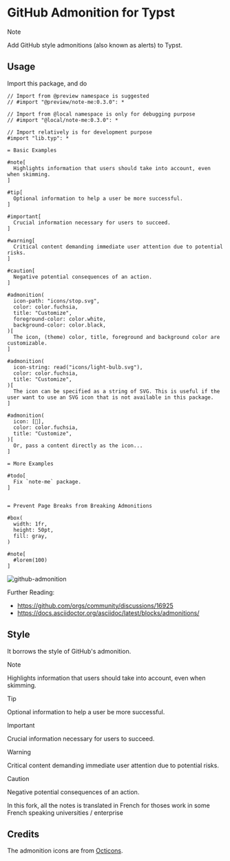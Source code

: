 # GitHub Admonition for Typst

> [!NOTE]
> Add GitHub style admonitions (also known as alerts) to Typst.

## Usage

Import this package, and do

```typ
// Import from @preview namespace is suggested
// #import "@preview/note-me:0.3.0": *

// Import from @local namespace is only for debugging purpose
// #import "@local/note-me:0.3.0": *

// Import relatively is for development purpose
#import "lib.typ": *

= Basic Examples

#note[
  Highlights information that users should take into account, even when skimming.
]

#tip[
  Optional information to help a user be more successful.
]

#important[
  Crucial information necessary for users to succeed.
]

#warning[
  Critical content demanding immediate user attention due to potential risks.
]

#caution[
  Negative potential consequences of an action.
]

#admonition(
  icon-path: "icons/stop.svg",
  color: color.fuchsia,
  title: "Customize",
  foreground-color: color.white,
  background-color: color.black,
)[
  The icon, (theme) color, title, foreground and background color are customizable.
]

#admonition(
  icon-string: read("icons/light-bulb.svg"),
  color: color.fuchsia,
  title: "Customize",
)[
  The icon can be specified as a string of SVG. This is useful if the user want to use an SVG icon that is not available in this package.
]

#admonition(
  icon: [🙈],
  color: color.fuchsia,
  title: "Customize",
)[
  Or, pass a content directly as the icon...
]

= More Examples

#todo[
  Fix `note-me` package.
]


= Prevent Page Breaks from Breaking Admonitions

#box(
  width: 1fr,
  height: 50pt,
  fill: gray,
)

#note[
  #lorem(100)
]
```

![github-admonition](example.svg)

Further Reading: 

- https://github.com/orgs/community/discussions/16925
- https://docs.asciidoctor.org/asciidoc/latest/blocks/admonitions/

## Style

It borrows the style of GitHub's admonition.

> [!NOTE]  
> Highlights information that users should take into account, even when skimming.

> [!TIP]
> Optional information to help a user be more successful.

> [!IMPORTANT]  
> Crucial information necessary for users to succeed.

> [!WARNING]  
> Critical content demanding immediate user attention due to potential risks.

> [!CAUTION]
> Negative potential consequences of an action.

In this fork, all the notes is translated in French for thoses work in some French speaking universities / enterprise 

## Credits

The admonition icons are from [Octicons](https://github.com/primer/octicons).
